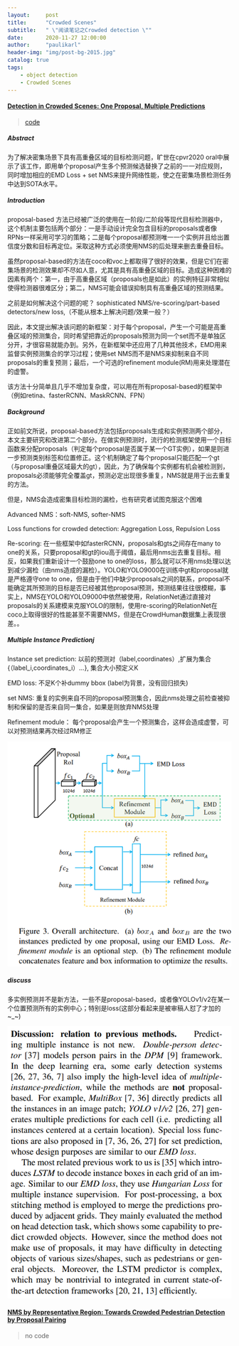 ```yaml
---
layout:     post
title:      "Crowded Scenes"
subtitle:   " \"阅读笔记之Crowded detection \""
date:       2020-11-27 12:00:00
author:     "paulikarl"
header-img: "img/post-bg-2015.jpg"
catalog: true
tags:
    - object detection
    - Crowded Scenes
---
```




#### [Detection in Crowded Scenes: One Proposal, Multiple Predictions](https://arxiv.org/abs/2003.09163)

> [code](https://github.com/megvii-model/CrowdDetection)

##### Abstract

为了解决密集场景下具有高重叠区域的目标检测问题，旷世在cpvr2020 oral中展示了该工作，即用单个proposal产生多个预测候选替换了之前的一一对应规则，同时增加相应的EMD Loss + set NMS来提升网络性能，使之在密集场景检测任务中达到SOTA水平。

##### Introduction

proposal-based 方法已经被广泛的使用在一阶段/二阶段等现代目标检测器中，这个机制主要包括两个部分：一是手动设计完全包含目标的proposals或者像RPNs一样采用可学习的策略；二是每个proposal都预测唯一一个实例并且给出置信度分数和目标再定位。采取这种方式必须使用NMS的后处理来删去重叠目标。

虽然proposal-based的方法在coco和voc上都取得了很好的效果，但是它们在密集场景的检测效果却不尽如人意，尤其是具有高重叠区域的目标。造成这种困难的因素有两个：第一，由于高重叠区域（proposals也是如此）的实例特征非常相似使得检测器很难区分；第二，NMS可能会错误抑制具有高重叠区域的预测结果。

之前是如何解决这个问题的呢？ sophisticated NMS/re-scoring/part-based detectors/new loss,（不能从根本上解决问题/效果一般？）

因此，本文提出解决该问题的新框架：对于每个proposal，产生一个可能是高重叠区域的预测集合，同时希望把靠近的proposals预测为同一个set而不是单独区分开，才很容易就能办到。另外，在新框架中还应用了几种其他技术，EMD用来监督实例预测集合的学习过程；使用set NMS而不是NMS来抑制来自不同proposals的重复预测；最后，一个可选的refinement module(RM)用来处理潜在的虚警。

该方法十分简单且几乎不增加复杂度，可以用在所有proposal-based的框架中（例如retina、fasterRCNN、MaskRCNN、FPN）

##### Background

正如前文所说，proposal-based方法包括proposals生成和实例预测两个部分，本文主要研究和改进第二个部分。在做实例预测时，流行的检测框架使用一个目标函数来分配proposals（判定每个proposal是否属于某一个GT实例），如果是则进一步预测类别标签和位置修正。这个机制确定了每个proposal只能匹配一个gt（与proposal重叠区域最大的gt），因此，为了确保每个实例都有机会被检测到，proposals必须能够完全覆盖gt，预测必定出现很多重复，NMS就是用于出去重复的方法。

但是，NMS会造成密集目标检测的漏检，也有研究者试图克服这个困难

Advanced NMS：soft-NMS, softer-NMS

Loss functions for crowded detection: Aggregation Loss, Repulsion Loss

Re-scoring: 在一些框架中如fasterRCNN，proposals和gts之间存在many to one的关系，只要proposal和gt的iou高于阈值，最后用nms出去重复目标。相反，如果我们重新设计一个鼓励one to one的loss，那么就可以不用nms处理以达到减少漏检（由nms造成的漏检）。YOLO和YOLO9000在训练中gt和proposal就是严格遵守one to one，但是由于他们中缺少proposals之间的联系，proposal不能确定其所预测的目标是否已经被其他proposal预测，预测结果往往很模糊，事实上，NMS在YOLO和YOLO9000中依然被使用，RelationNet通过直接对proposals的关系建模来克服YOLO的限制，使用re-scoring的RelationNet在coco上取得很好的性能甚至不需要NMS，但是在CrowdHuman数据集上表现很差。。

##### Multiple Instance Predictionj

Instance set prediction: 以前的预测对（label,coordinates）,扩展为集合{（label_i,coordinates_i）...}, 集合大小预定义K

EMD loss: 不足K个补dummy bbox (label为背景，没有回归损失)

set NMS: 重复的实例来自不同的proposal预测集合，因此nms处理之前检查被抑制和保留的是否来自同一集合，如果是则放弃NMS处理

Refinement module： 每个proposal会产生一个预测集合，这样会造成虚警，可以对预测结果再次经过RM修正

![avatar](../img/in-post/post-crowded-det-architecture.png)

##### discuss

多实例预测并不是新方法，一些不是proposal-based，或者像YOLOv1/v2在某一个位置预测所有的实例中心；特别是loss(这部分看起来是被审稿人怼了才加的~_~)

![avatar](../img/in-post/post-crowded-det-discuss.png)


#### [NMS by Representative Region: Towards Crowded Pedestrian Detection by Proposal Pairing](https://arxiv.org/pdf/2003.12729)

> no code


